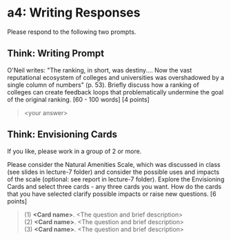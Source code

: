 # a4: Writing Responses
Please  respond to the following two prompts.
## Think: Writing Prompt
O'Neil writes: "The ranking, in short, was destiny.... Now the vast reputational
ecosystem of colleges and universities was overshadowed by a single column of
numbers" (p. 53). Briefly discuss how a ranking of colleges can create feedback loops that problematically undermine the goal of the original ranking.
 [60 - 100 words] [4 points]

> \<your answer>

## Think: Envisioning Cards
If you like, please work in a group of 2 or more.

Please consider the Natural Amenities Scale, which was discussed in class (see slides in lecture-7 folder) and consider the possible uses and impacts of the scale (optional: see report in lecture-7 folder). Explore the Envisioning Cards and select three cards - any three cards you want. How do the cards that you have selected clarify possible impacts or raise new questions. [6 points]

> (1) **\<Card name>**. \<The question and brief description>  
(2)  **\<Card name>**. \<The question and brief description>   
(3)  **\<Card name>**. \<The question and brief description>
